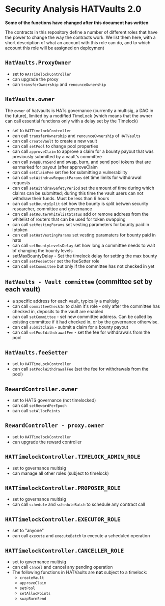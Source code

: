 # Security Analysis HATVaults 2.0

**Some of the functions have changed after this document has written**

The contracts in this repository define a number of different roles that have the power to change the way the contracts work. We list them here, with a short description of what an account with this role can do, and to which account this role will be assigned on deployment

## `HatVaults.ProxyOwner`

- set to `HATTimelockController`
- can upgrade the proxy
- can `transferOwnership` and `renounceOwnership`

## `HatVaults.owner`

The `owner` of hatvaults is HATs governance (currently a multisig, a DAO in the future), limited by a modified TimeLock (which means that the owner can call essential functions only with a delay set by the Timelock)

- set to `HATTimelockController`
- can call `transferOwnership` and `renounceOwnership` of `HATVaults`
- can call `createVault` to create a new vault
- can call `setPool` to change pool properties
- can call `approveClaim` to approve a claim for a bounty payout that was previously submitted by a vault's committee
- can call `swapBurnSend` and swap, burn, and send pool tokens that are earmarked for payout (after approveClaim
- can call `setClaimFee` set fee for submitting a vulnerability
- can call `setWithdrawRequestParams` set time limits for withdrawal requests
- can call `setWithdrawSafetyPeriod` set the amount of time during which claims can be submitted; during this time the vault users can not withdraw their funds. Must be less than 6 hours
- can call `setBountySplit` set how the bounty is split betwen security researcher, committee and governance
- can call `setRouterWhitelistStatus` add or remove address from the whitelist of routers that can be used for token swapping
- can call `setVestingParams` set vesting parameters for bounty paid in lptoken
- can call `setHatVestingParams` set vesting paramaters for bounty paid in hats
- can call `setBountyLevelsDelay` set how long a committee needs to wait bf changing the bounty levels
- setMaxBountyDelay - Set the timelock delay for setting the max bounty
- can call `setFeeSetter` set the feeSetter role
- can call `setCommittee` but only if the committee has not checked in yet

## `HatVaults - Vault committee` (committee set by each vault)

- a specific address for each vault, typically a multisig
- can call `committeeCheckIn`  to claim it's role - only after the committee has checked in, deposits to the vault are enabled
- can call `setCommittee` - set new committee address. Can be called by existing committee if it had checked in, or by the governance otherwise.
- can call `submitClaim` - submit a claim for a bounty payout
- can call `setPoolWithdrawalFee` - set the fee for withdrawals from the pool

## `HatVaults.feeSetter`

- set to `HATTimeLockController`
- can call `setPoolWithdrawalFee` (set the fee for withdrawals from the pool)

## `RewardController.owner`

- set to HATS governance (not timelocked)
- can call `setRewardPerEpoch`
- can call `setAllocPoints`

## `RewardController - proxy.owner`

- set to `HATTimelockController`
- can upgrade the reward controller

## `HATTimelockController.TIMELOCK_ADMIN_ROLE`

- set to governance multisig
- can manage all other roles (subject to timelock)

## `HATTimelockController.PROPOSER_ROLE`

- set to governance multisig
- can call `schedule` and `scheduleBatch` to schedule any contract call

## `HATTimelockController.EXECUTOR_ROLE`

- set to "anyone"
- can call `execute` and `executeBatch` to execute a scheduled operation

## `HATTimelockController.CANCELLER_ROLE`

- set to governance multisig
- can call `cancel` and cancel any pending operation
- The following functions in HATVaults are **not** subject to a timelock:
  - `createVault`
  - `approveClaim`
  - `setPool`
  - `setAllocPoints`
  - `swapBurnSend`
